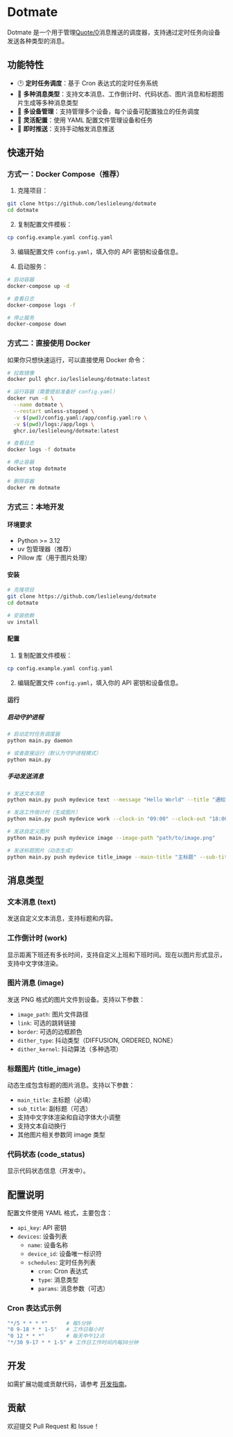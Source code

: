 # Dotmate

Dotmate 是一个用于管理[Quote/0](https://dot.mindreset.tech/product/quote)消息推送的调度器，支持通过定时任务向设备发送各种类型的消息。

## 功能特性

- 🕐 **定时任务调度**：基于 Cron 表达式的定时任务系统
- 💬 **多种消息类型**：支持文本消息、工作倒计时、代码状态、图片消息和标题图片生成等多种消息类型
- 🎯 **多设备管理**：支持管理多个设备，每个设备可配置独立的任务调度
- 🔧 **灵活配置**：使用 YAML 配置文件管理设备和任务
- 🚀 **即时推送**：支持手动触发消息推送

## 快速开始

### 方式一：Docker Compose（推荐）

1. 克隆项目：
```bash
git clone https://github.com/leslieleung/dotmate
cd dotmate
```

2. 复制配置文件模板：
```bash
cp config.example.yaml config.yaml
```

3. 编辑配置文件 `config.yaml`，填入你的 API 密钥和设备信息。

4. 启动服务：
```bash
# 启动容器
docker-compose up -d

# 查看日志
docker-compose logs -f

# 停止服务
docker-compose down
```

### 方式二：直接使用 Docker

如果你只想快速运行，可以直接使用 Docker 命令：

```bash
# 拉取镜像
docker pull ghcr.io/leslieleung/dotmate:latest

# 运行容器（需要提前准备好 config.yaml）
docker run -d \
  --name dotmate \
  --restart unless-stopped \
  -v $(pwd)/config.yaml:/app/config.yaml:ro \
  -v $(pwd)/logs:/app/logs \
  ghcr.io/leslieleung/dotmate:latest

# 查看日志
docker logs -f dotmate

# 停止容器
docker stop dotmate

# 删除容器
docker rm dotmate
```

### 方式三：本地开发

#### 环境要求
- Python >= 3.12
- uv 包管理器（推荐）
- Pillow 库（用于图片处理）

#### 安装

```bash
# 克隆项目
git clone https://github.com/leslieleung/dotmate
cd dotmate

# 安装依赖
uv install
```

#### 配置

1. 复制配置文件模板：
```bash
cp config.example.yaml config.yaml
```

2. 编辑配置文件 `config.yaml`，填入你的 API 密钥和设备信息。

#### 运行

##### 启动守护进程
```bash
# 启动定时任务调度器
python main.py daemon

# 或者直接运行（默认为守护进程模式）
python main.py
```

##### 手动发送消息
```bash
# 发送文本消息
python main.py push mydevice text --message "Hello World" --title "通知"

# 发送工作倒计时（生成图片）
python main.py push mydevice work --clock-in "09:00" --clock-out "18:00"

# 发送自定义图片
python main.py push mydevice image --image-path "path/to/image.png"

# 发送标题图片（动态生成）
python main.py push mydevice title_image --main-title "主标题" --sub-title "副标题"
```

## 消息类型

### 文本消息 (text)
发送自定义文本消息，支持标题和内容。

### 工作倒计时 (work)
显示距离下班还有多长时间，支持自定义上班和下班时间。现在以图片形式显示，支持中文字体渲染。

### 图片消息 (image)
发送 PNG 格式的图片文件到设备。支持以下参数：
- `image_path`: 图片文件路径
- `link`: 可选的跳转链接
- `border`: 可选的边框颜色
- `dither_type`: 抖动类型（DIFFUSION, ORDERED, NONE）
- `dither_kernel`: 抖动算法（多种选项）

### 标题图片 (title_image)
动态生成包含标题的图片消息。支持以下参数：
- `main_title`: 主标题（必填）
- `sub_title`: 副标题（可选）
- 支持中文字体渲染和自动字体大小调整
- 支持文本自动换行
- 其他图片相关参数同 image 类型

### 代码状态 (code_status)
显示代码状态信息（开发中）。

## 配置说明

配置文件使用 YAML 格式，主要包含：

- `api_key`: API 密钥
- `devices`: 设备列表
  - `name`: 设备名称
  - `device_id`: 设备唯一标识符
  - `schedules`: 定时任务列表
    - `cron`: Cron 表达式
    - `type`: 消息类型
    - `params`: 消息参数（可选）

### Cron 表达式示例

```bash
"*/5 * * * *"      # 每5分钟
"0 9-18 * * 1-5"   # 工作日每小时
"0 12 * * *"       # 每天中午12点
"*/30 9-17 * * 1-5" # 工作日工作时间内每30分钟
```

## 开发

如需扩展功能或贡献代码，请参考 [开发指南](DEVELOPMENT.md)。

## 贡献

欢迎提交 Pull Request 和 Issue！